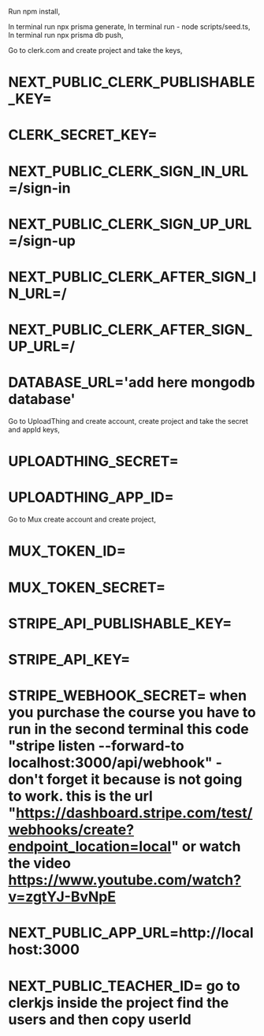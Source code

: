 Run npm install,

<!-- Run This three commands after you get the keys from clerk, Mux, Stripe, Uploadthing, and Mongodb database -->

In terminal run npx prisma generate,
In terminal run - node scripts/seed.ts,
In terminal run npx prisma db push,

Go to clerk.com and create project and take the keys,

# NEXT_PUBLIC_CLERK_PUBLISHABLE_KEY=

# CLERK_SECRET_KEY=

# NEXT_PUBLIC_CLERK_SIGN_IN_URL=/sign-in

# NEXT_PUBLIC_CLERK_SIGN_UP_URL=/sign-up

# NEXT_PUBLIC_CLERK_AFTER_SIGN_IN_URL=/

# NEXT_PUBLIC_CLERK_AFTER_SIGN_UP_URL=/

# DATABASE_URL='add here mongodb database'

Go to UploadThing and create account, create project and take the secret and appId keys,

# UPLOADTHING_SECRET=

# UPLOADTHING_APP_ID=

Go to Mux create account and create project,

# MUX_TOKEN_ID=

# MUX_TOKEN_SECRET=

# STRIPE_API_PUBLISHABLE_KEY=

# STRIPE_API_KEY=

# STRIPE_WEBHOOK_SECRET= when you purchase the course you have to run in the second terminal this code "stripe listen --forward-to localhost:3000/api/webhook" - don't forget it because is not going to work. this is the url "https://dashboard.stripe.com/test/webhooks/create?endpoint_location=local" or watch the video https://www.youtube.com/watch?v=zgtYJ-BvNpE

# NEXT_PUBLIC_APP_URL=http://localhost:3000

# NEXT_PUBLIC_TEACHER_ID= go to clerkjs inside the project find the users and then copy userId
